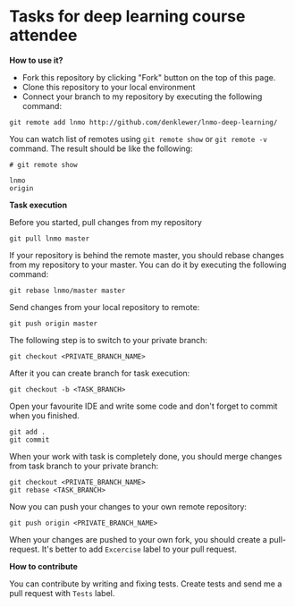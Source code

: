 Tasks for deep learning course attendee
=

**How to use it?**

- Fork this repository by clicking "Fork" button on the top of this page.
- Clone this repository to your local environment
- Connect your branch to my repository by executing the following command:
 
```
git remote add lnmo http://github.com/denklewer/lnmo-deep-learning/
```

You can watch list of remotes using `git remote show` or `git remote -v` command. The result should be like the following:

```
# git remote show

lnmo
origin
```

**Task execution**

Before you started, pull changes from my repository

```
git pull lnmo master
```

If your repository is behind the remote master, you should rebase changes from my repository to your master. 
You can do it by executing the following command:

```
git rebase lnmo/master master
```

Send changes from your local repository to remote:

```
git push origin master
```

The following step is to switch to your private branch:

```
git checkout <PRIVATE_BRANCH_NAME>
```

After it you can create branch for task execution:

```
git checkout -b <TASK_BRANCH>
```

Open your favourite IDE and write some code and don't forget to commit when you finished.

```
git add .
git commit
```

When your work with task is completely done, you should merge changes from task branch to your private branch:

```
git checkout <PRIVATE_BRANCH_NAME>
git rebase <TASK_BRANCH>
```

Now you can push your changes to your own remote repository:
 
```
git push origin <PRIVATE_BRANCH_NAME>
```

When your changes are pushed to your own fork, you should create a pull-request. It's better to add `Excercise` label
to your pull request.

**How to contribute**

You can contribute by writing and fixing tests. Create tests and send me a pull request with `Tests` label. 

